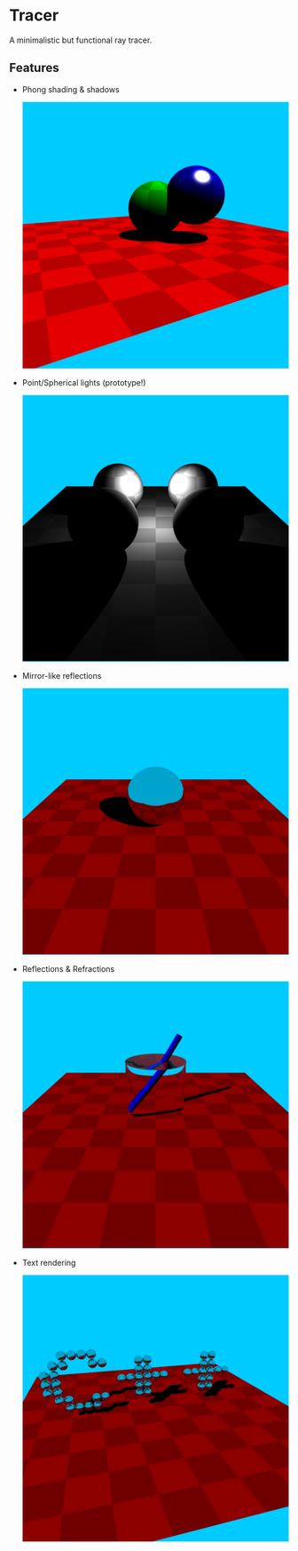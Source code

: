 # Tracer
A minimalistic but functional ray tracer.

## Features

* Phong shading & shadows

  ![Phong shading & Shadows](Tracer/docs/images/output_1.png)

* Point/Spherical lights (prototype!)

  ![Point light](Tracer/docs/images/output_2.png)

* Mirror-like reflections

  ![Mirror](Tracer/docs/images/output_3.png)

* Reflections & Refractions

  ![Reflections & Refractions](Tracer/docs/images/output_4.png)

* Text rendering

  ![Text rendering](Tracer/docs/images/output_text.png)
